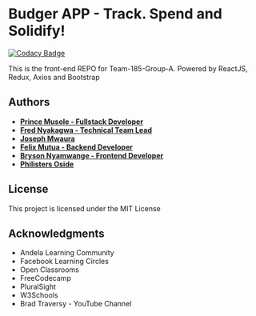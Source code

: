# Budger APP - Track. Spend and Solidify!

[![Codacy Badge](https://api.codacy.com/project/badge/Grade/e92ff257940347d8a96528d8f4c37929)](https://app.codacy.com/gh/BuildForSDGCohort2/team-185-frontend?utm_source=github.com&utm_medium=referral&utm_content=BuildForSDGCohort2/team-185-frontend&utm_campaign=Badge_Grade_Settings)

This is the front-end REPO for Team-185-Group-A. Powered by ReactJS, Redux, Axios and Bootstrap

## Authors

- **[Prince Musole - Fullstack Developer](https://github.com/pmusole2)**
- **[Fred Nyakagwa - Technical Team Lead](https://github.com/nyakagwafred)**
- **[Joseph Mwaura](https://github.com/mwaoh)**
- **[Felix Mutua - Backend Developer](https://github.com/felixmutua)**
- **[Bryson Nyamwange - Frontend Developer](https://github.com/brysonwaisi)**
- **[Philisters Oside](https://github.com/felly91 )**

## License

This project is licensed under the MIT License

## Acknowledgments
-   Andela Learning Community
-   Facebook Learning Circles
-   Open Classrooms
-   FreeCodecamp
-   PluralSight
-   W3Schools
-   Brad Traversy - YouTube Channel
